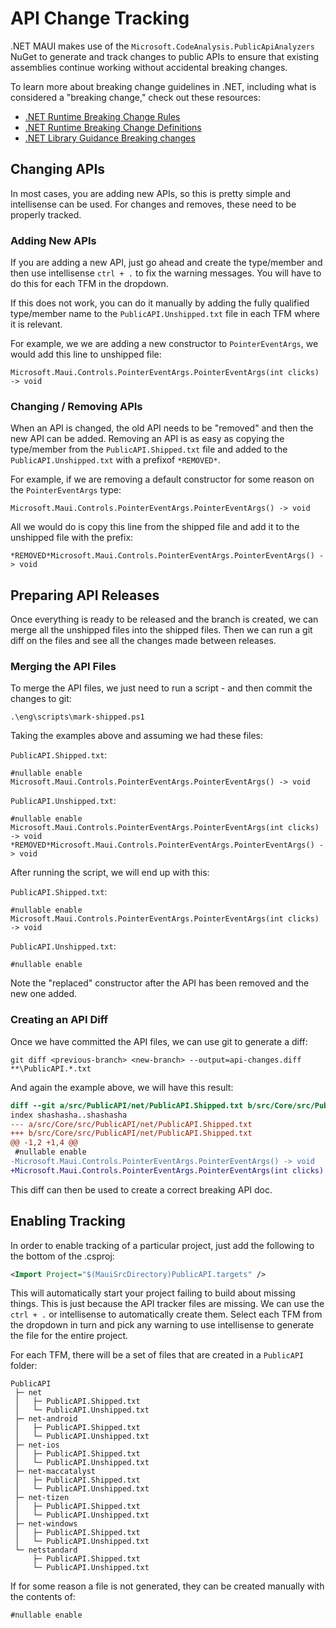 # API Change Tracking

.NET MAUI makes use of the `Microsoft.CodeAnalysis.PublicApiAnalyzers` NuGet to generate and track changes to public APIs to ensure that existing assemblies continue working without accidental breaking changes.

To learn more about breaking change guidelines in .NET, including what is considered a "breaking change," check out these resources:

* [.NET Runtime Breaking Change Rules](https://github.com/dotnet/runtime/blob/main/docs/coding-guidelines/breaking-change-rules.md)
* [.NET Runtime Breaking Change Definitions](https://github.com/dotnet/runtime/blob/main/docs/coding-guidelines/breaking-change-definitions.md)
* [.NET Library Guidance Breaking changes](https://learn.microsoft.com/dotnet/standard/library-guidance/breaking-changes)


## Changing APIs

In most cases, you are adding new APIs, so this is pretty simple and intellisense can be used. For changes and removes, these need to be properly tracked.

### Adding New APIs

If you are adding a new API, just go ahead and create the type/member and then use intellisense `ctrl + .` to fix the warning messages. You will have to do this for each TFM in the dropdown.

If this does not work, you can do it manually by adding the fully qualified type/member name to the `PublicAPI.Unshipped.txt` file in each TFM where it is relevant.

For example, we we are adding a new constructor to `PointerEventArgs`, we would add this line to unshipped file:

```
Microsoft.Maui.Controls.PointerEventArgs.PointerEventArgs(int clicks) -> void
```

### Changing / Removing APIs

When an API is changed, the old API needs to be "removed" and then the new API can be added. Removing an API is as easy as copying the type/member from the `PublicAPI.Shipped.txt` file and added to the `PublicAPI.Unshipped.txt` with a prefixof `*REMOVED*`.

For example, if we are removing a default constructor for some reason on the `PointerEventArgs` type:

```
Microsoft.Maui.Controls.PointerEventArgs.PointerEventArgs() -> void
```

All we would do is copy this line from the shipped file and add it to the unshipped file with the prefix:

```
*REMOVED*Microsoft.Maui.Controls.PointerEventArgs.PointerEventArgs() -> void
```

## Preparing API Releases

Once everything is ready to be released and the branch is created, we can merge all the unshipped files into the shipped files. Then we can run a git diff on the files and see all the changes made between releases.

### Merging the API Files

To merge the API files, we just need to run a script - and then commit the changes to git:

```
.\eng\scripts\mark-shipped.ps1
```

Taking the examples above and assuming we had these files:

`PublicAPI.Shipped.txt`:
```
#nullable enable
Microsoft.Maui.Controls.PointerEventArgs.PointerEventArgs() -> void
```

`PublicAPI.Unshipped.txt`:
```
#nullable enable
Microsoft.Maui.Controls.PointerEventArgs.PointerEventArgs(int clicks) -> void
*REMOVED*Microsoft.Maui.Controls.PointerEventArgs.PointerEventArgs() -> void
```

After running the script, we will end up with this:

`PublicAPI.Shipped.txt`:
```
#nullable enable
Microsoft.Maui.Controls.PointerEventArgs.PointerEventArgs(int clicks) -> void
```

`PublicAPI.Unshipped.txt`:
```
#nullable enable
```

Note the "replaced" constructor after the API has been removed and the new one added.

### Creating an API Diff

Once we have committed the API files, we can use git to generate a diff:

```
git diff <previous-branch> <new-branch> --output=api-changes.diff **\PublicAPI.*.txt
```

And again the example above, we will have this result:

```diff
diff --git a/src/PublicAPI/net/PublicAPI.Shipped.txt b/src/Core/src/PublicAPI/net/PublicAPI.Shipped.txt
index shashasha..shashasha
--- a/src/Core/src/PublicAPI/net/PublicAPI.Shipped.txt
+++ b/src/Core/src/PublicAPI/net/PublicAPI.Shipped.txt
@@ -1,2 +1,4 @@
 #nullable enable
-Microsoft.Maui.Controls.PointerEventArgs.PointerEventArgs() -> void
+Microsoft.Maui.Controls.PointerEventArgs.PointerEventArgs(int clicks) -> void
```

This diff can then be used to create a correct breaking API doc.

## Enabling Tracking

In order to enable tracking of a particular project, just add the following to the bottom of the .csproj:

```xml
<Import Project="$(MauiSrcDirectory)PublicAPI.targets" />
```

This will automatically start your project failing to build about missing things. This is just because the API tracker files are missing. We can use the `ctrl + .` or intellisense to automatically create them. Select each TFM from the dropdown in turn and pick any warning to use intellisense to generate the file for the entire project.

For each TFM, there will be a set of files that are created in a `PublicAPI` folder:

```
PublicAPI
 ├─ net
 │   ├─ PublicAPI.Shipped.txt
 │   └─ PublicAPI.Unshipped.txt
 ├─ net-android
 │   ├─ PublicAPI.Shipped.txt
 │   └─ PublicAPI.Unshipped.txt
 ├─ net-ios
 │   ├─ PublicAPI.Shipped.txt
 │   └─ PublicAPI.Unshipped.txt
 ├─ net-maccatalyst
 │   ├─ PublicAPI.Shipped.txt
 │   └─ PublicAPI.Unshipped.txt
 ├─ net-tizen
 │   ├─ PublicAPI.Shipped.txt
 │   └─ PublicAPI.Unshipped.txt
 ├─ net-windows
 │   ├─ PublicAPI.Shipped.txt
 │   └─ PublicAPI.Unshipped.txt
 └─ netstandard
     ├─ PublicAPI.Shipped.txt
     └─ PublicAPI.Unshipped.txt
```

If for some reason a file is not generated, they can be created manually with the contents of:

```
#nullable enable

```
